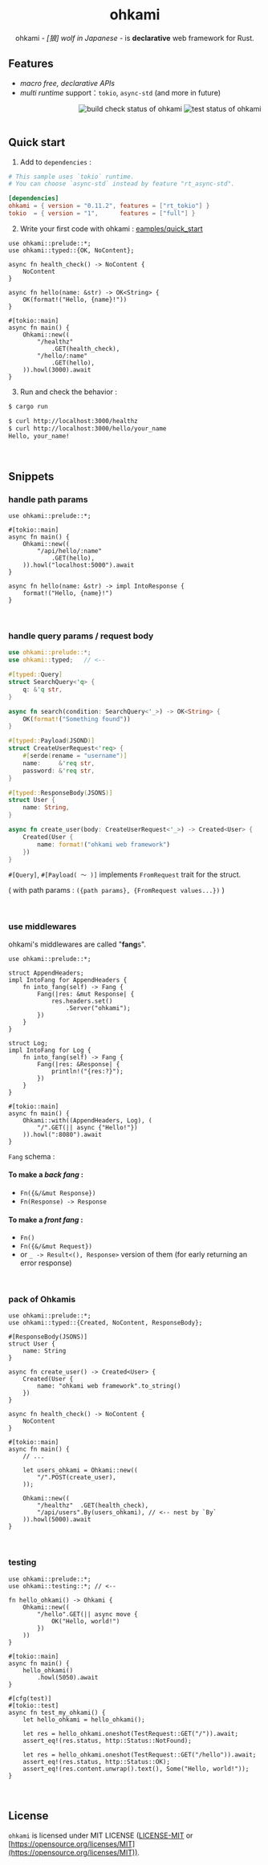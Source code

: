 <div align="center">
    <h1>ohkami</h1>
    ohkami <em>- [狼] wolf in Japanese -</em> is <strong>declarative</strong> web framework for Rust.
</div>

## Features
- *macro free, declarative APIs*
- *multi runtime* support：`tokio`, `async-std` (and more in future)

<div align="right">
    <img alt="build check status of ohkami" src="https://github.com/kana-rus/ohkami/actions/workflows/check.yml/badge.svg"/>
    <img alt="test status of ohkami" src="https://github.com/kana-rus/ohkami/actions/workflows/test.yml/badge.svg"/>
</div>

<br/>

## Quick start
1. Add to `dependencies` :

```toml
# This sample uses `tokio` runtime.
# You can choose `async-std` instead by feature "rt_async-std".

[dependencies]
ohkami = { version = "0.11.2", features = ["rt_tokio"] }
tokio  = { version = "1",      features = ["full"] }
```

2. Write your first code with ohkami : [eamples/quick_start](https://github.com/kana-rus/ohkami/blob/main/examples/quick_start/src/main.rs)

```rust,no_run
use ohkami::prelude::*;
use ohkami::typed::{OK, NoContent};

async fn health_check() -> NoContent {
    NoContent
}

async fn hello(name: &str) -> OK<String> {
    OK(format!("Hello, {name}!"))
}

#[tokio::main]
async fn main() {
    Ohkami::new((
        "/healthz"
            .GET(health_check),
        "/hello/:name"
            .GET(hello),
    )).howl(3000).await
}
```

3. Run and check the behavior :

```sh
$ cargo run
```
```sh
$ curl http://localhost:3000/healthz
$ curl http://localhost:3000/hello/your_name
Hello, your_name!
```

<br/>

## Snippets

### handle path params
```rust,no_run
use ohkami::prelude::*;

#[tokio::main]
async fn main() {
    Ohkami::new((
        "/api/hello/:name"
            .GET(hello),
    )).howl("localhost:5000").await
}

async fn hello(name: &str) -> impl IntoResponse {
    format!("Hello, {name}!")
}
```

<br/>

### handle query params / request body
```rust
use ohkami::prelude::*;
use ohkami::typed;   // <--

#[typed::Query]
struct SearchQuery<'q> {
    q: &'q str,
}

async fn search(condition: SearchQuery<'_>) -> OK<String> {
    OK(format!("Something found"))
}

#[typed::Payload(JSOND)]
struct CreateUserRequest<'req> {
    #[serde(rename = "username")]
    name:     &'req str,
    password: &'req str,
}

#[typed::ResponseBody(JSONS)]
struct User {
    name: String,
}

async fn create_user(body: CreateUserRequest<'_>) -> Created<User> {
    Created(User {
        name: format!("ohkami web framework")
    })
}
```
`#[Query]`, `#[Payload( 〜 )]` implements `FromRequest` trait for the struct.

( with path params : `({path params}, {FromRequest values...})` )

<br/>

### use middlewares
ohkami's middlewares are called "**fang**s".

```rust,no_run
use ohkami::prelude::*;

struct AppendHeaders;
impl IntoFang for AppendHeaders {
    fn into_fang(self) -> Fang {
        Fang(|res: &mut Response| {
            res.headers.set()
                .Server("ohkami");
        })
    }
}

struct Log;
impl IntoFang for Log {
    fn into_fang(self) -> Fang {
        Fang(|res: &Response| {
            println!("{res:?}");
        })
    }
}

#[tokio::main]
async fn main() {
    Ohkami::with((AppendHeaders, Log), (
        "/".GET(|| async {"Hello!"})
    )).howl(":8080").await
}

```
`Fang` schema :

#### To make a *back fang* :
- `Fn({&/&mut Response})`
- `Fn(Response) -> Response`

#### To make a *front fang* :
- `Fn()`
- `Fn({&/&mut Request})`
- or `_ -> Result<(), Response>` version of them (for early returning an error response)

<br/>

### pack of Ohkamis
```rust,no_run
use ohkami::prelude::*;
use ohkami::typed::{Created, NoContent, ResponseBody};

#[ResponseBody(JSONS)]
struct User {
    name: String
}

async fn create_user() -> Created<User> {
    Created(User {
        name: "ohkami web framework".to_string()
    })
}

async fn health_check() -> NoContent {
    NoContent
}

#[tokio::main]
async fn main() {
    // ...

    let users_ohkami = Ohkami::new((
        "/".POST(create_user),
    ));

    Ohkami::new((
        "/healthz"  .GET(health_check),
        "/api/users".By(users_ohkami), // <-- nest by `By`
    )).howl(5000).await
}
```

<br/>

### testing
```rust,no_run
use ohkami::prelude::*;
use ohkami::testing::*; // <--

fn hello_ohkami() -> Ohkami {
    Ohkami::new((
        "/hello".GET(|| async move {
            OK("Hello, world!")
        })
    ))
}

#[tokio::main]
async fn main() {
    hello_ohkami()
        .howl(5050).await
}

#[cfg(test)]
#[tokio::test]
async fn test_my_ohkami() {
    let hello_ohkami = hello_ohkami();

    let res = hello_ohkami.oneshot(TestRequest::GET("/")).await;
    assert_eq!(res.status, http::Status::NotFound);

    let res = hello_ohkami.oneshot(TestRequest::GET("/hello")).await;
    assert_eq!(res.status, http::Status::OK);
    assert_eq!(res.content.unwrap().text(), Some("Hello, world!"));
}
```

<br/>

## License
`ohkami` is licensed under MIT LICENSE ([LICENSE-MIT](https://github.com/kana-rus/ohkami/blob/main/LICENSE-MIT) or [https://opensource.org/licenses/MIT](https://opensource.org/licenses/MIT)).
